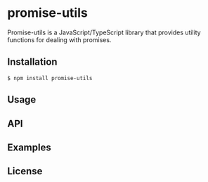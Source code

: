 # promise-utils

Promise-utils is a JavaScript/TypeScript library that provides utility
functions for dealing with promises.

## Installation

```
$ npm install promise-utils
```

## Usage

## API

## Examples

## License
